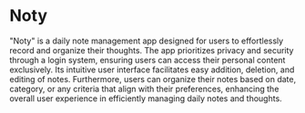 # Noty
"Noty" is a daily note management app designed for users to effortlessly record and organize their thoughts. The app prioritizes privacy and security through a login system, ensuring users can access their personal content exclusively. Its intuitive user interface facilitates easy addition, deletion, and editing of notes. Furthermore, users can organize their notes based on date, category, or any criteria that align with their preferences, enhancing the overall user experience in efficiently managing daily notes and thoughts.
